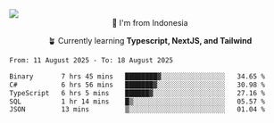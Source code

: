 
<img align = "center" src="https://readme-typing-svg.herokuapp.com?font=Fira+Code&size=25&pause=1000&color=00F713&center=true&vCenter=true&random=false&width=850&height=70&lines=Hi+There+%F0%9F%91%8B%2C+Im+Julian+Caesar;"/>
<br>

<div align = "center">
  📌 I'm from Indonesia
  
  🪴 Currently learning **Typescript, NextJS, and Tailwind**
</div>

<!--START_SECTION:waka-->

```txt
From: 11 August 2025 - To: 18 August 2025

Binary       7 hrs 45 mins   ████████▓░░░░░░░░░░░░░░░░   34.65 %
C#           6 hrs 56 mins   ███████▓░░░░░░░░░░░░░░░░░   30.98 %
TypeScript   6 hrs 5 mins    ██████▓░░░░░░░░░░░░░░░░░░   27.16 %
SQL          1 hr 14 mins    █▒░░░░░░░░░░░░░░░░░░░░░░░   05.57 %
JSON         13 mins         ▒░░░░░░░░░░░░░░░░░░░░░░░░   01.04 %
```

<!--END_SECTION:waka-->
